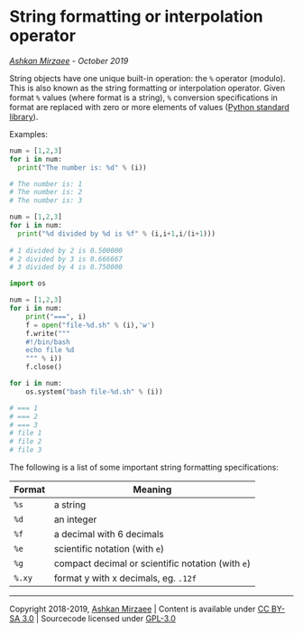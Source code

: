 # String formatting or interpolation operator
*[Ashkan Mirzaee](https://ashki23.github.io/index.html) - October 2019*

String objects have one unique built-in operation: the `%` operator (modulo). This is also known as the string formatting or interpolation operator. Given format `%` values (where format is a string), `%` conversion specifications in format are replaced with zero or more elements of values ([Python standard library](https://docs.python.org/3/library/stdtypes.html?highlight=string%20interpolation#printf-style-string-formatting)). 

Examples:

```python
num = [1,2,3]
for i in num:
  print("The number is: %d" % (i))

# The number is: 1
# The number is: 2
# The number is: 3
```

```python
num = [1,2,3]
for i in num:
  print("%d divided by %d is %f" % (i,i+1,i/(i+1)))
  
# 1 divided by 2 is 0.500000
# 2 divided by 3 is 0.666667
# 3 divided by 4 is 0.750000
```

```python
import os

num = [1,2,3]
for i in num:
    print("===", i)
    f = open("file-%d.sh" % (i),'w')
    f.write("""                                                                                       
    #!/bin/bash                                                                                       
    echo file %d                                                                                   
    """ % i))
    f.close()

for i in num:
    os.system("bash file-%d.sh" % (i))

# === 1
# === 2
# === 3
# file 1
# file 2
# file 3
```

The following is a list of some important string formatting specifications:

|Format|Meaning|
|---|---|
|`%s`|a string|
|`%d`|an integer|
|`%f`|a decimal with 6 decimals|
|`%e`|scientific notation (with `e`)|
|`%g`|compact decimal or scientific notation (with `e`)|
|`%.xy`|format y with x decimals, eg. `.12f`|

---
Copyright 2018-2019, [Ashkan Mirzaee](https://ashki23.github.io/index.html) | Content is available under [CC BY-SA 3.0](https://creativecommons.org/licenses/by-sa/3.0/) | Sourcecode licensed under [GPL-3.0](https://www.gnu.org/licenses/gpl-3.0.en.html)
